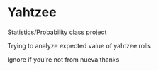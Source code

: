 # Yahtzee

Statistics/Probability class project

Trying to analyze expected value of yahtzee rolls

Ignore if you're not from nueva thanks
